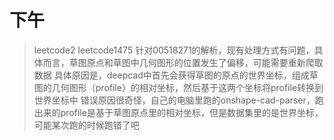 # 下午
> leetcode2
> leetcode1475
> 针对00518271的解析，现有处理方式有问题，具体而言，草图原点和草图中几何图形的位置发生了偏移，可能需要重新爬取数据
> 具体原因是，deepcad中首先会获得草图的原点的世界坐标，组成草图的几何图形（profile）的相对坐标，然后基于这两个坐标将profile转换到世界坐标中
> 错误原因很奇怪，自己的电脑里跑的onshape-cad-parser，跑出来的profile是基于草图原点里的相对坐标，但是数据集里的是世界坐标，可能某次跑的时候跑错了吧